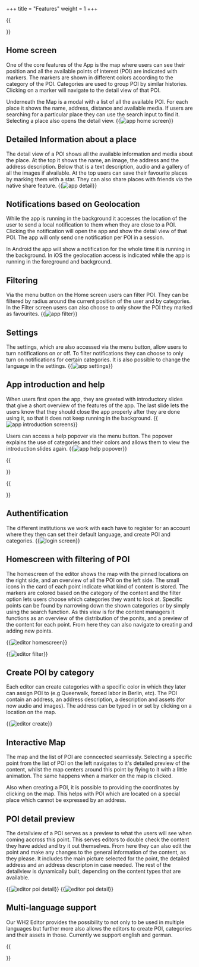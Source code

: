 +++
title = "Features"
weight = 1
+++

{{<section title="App">}}

[//]: # (TODO: add screenshots)

## Home screen

One of the core features of the App is the map where users can see their position and all the available points of interest (POI) are indicated with markers. The markers are shown in different colors acoording to the category of the POI. Categories are used to group POI by similar histories. Clicking on a marker will navigate to the detail view of that POI.

Underneath the Map is a modal with a list of all the available POI. For each place it shows the name, address, distance and available media. If users are searching for a particular place they can use the search input to find it. Selecting a place also opens the detail view.
{{<image src="app-home.gif" alt="app home screen" caption="Home Screen">}}

## Detailed Information about a place

The detail view of a POI shows all the available information and media about the place. At the top it shows the name, an image, the address and the address description. Below that is a text description, audio and a gallery of all the images if alvailable.
At the top users can save their favourite places by marking them with a star. They can also share places with friends via the native share feature.
{{<image src="app-detail.gif" alt="app detail" caption="Detail View">}}

## Notifications based on Geolocation

While the app is running in the background it accesses the location of the user to send a local notification to them when they are close to a POI. Clicking the notification will open the app and show the detail view of that POI. The app will only send one notification per POI in a session.

In Android the app will show a notification for the whole time it is running in the background. In iOS the geolocation access is indicated while the app is running in the foreground and background.

## Filtering

Via the menu button on the Home screen users can filter POI. They can be filtered by radius around the current position of the user and by categories. In the Filter screen users can also choose to only show the POI they marked as favourites.
{{<image src="app-filter.gif" alt="app filter" caption="Filter">}}

## Settings

The settings, which are also accessed via the menu button, allow users to turn notifications on or off. To filter notifications they can choose to only turn on notifications for certain categories. It is also possible to change the language in the settings.
{{<image src="app-settings.gif" alt="app settings" caption="Settings">}}


## App introduction and help

When users first open the app, they are greeted with introductory slides that give a short overview of the features of the app. The last slide lets the users know that they should close the app properly after they are done using it, so that it does not keep running in the background.
{{<image src="app-walkthrough.gif" alt="app introduction screens" caption="Introduction">}}

Users can access a help popover via the menu button. The popover explains the use of categories and their colors and allows them to view the introduction slides again.
{{<image src="app-help.gif" alt="app help popover" caption="Help Popover">}}

{{</section>}}

{{<section title="Editor">}}

## Authentification

The different institutions we work with each have to register for an account where they then can set their default language, and create POI and categories.
{{<image src="authentification.PNG" alt="login screen" caption="Login Screen">}}

## Homescreen with filtering of POI
The homescreen of the editor shows the map with the pinned locations on the right side, and an overview of all the POI on the left side. The small icons in the card of each point indicate what kind of content is stored. The markers are colored based on the category of the content and the filter option lets users choose which categories they want to look at. Specific points can be found by narrowing down the shown categories or by simply using the search function. As this view is for the content managers it functions as an overview of the distribution of the ponits, and a preview of the content for each point. From here they can also navigate to creating and adding new points.

{{<image src="editor-homeview.png" alt="editor homescreen" caption="Homescreen with all categories">}}

{{<image src="editor-filter.png" alt="editor filter" caption="Homescreen with Filterfunction">}}
## Create POI by category
Each editor can create categories with a specific color in which they later can assign POI to (e.g Queerwalk, forced labor in Berlin, etc). The POI contain an address, an address description, a description and assets (for now audio and images). The address can be typed in or set by clicking on a location on the map.

{{<image src="editor-create.png" alt="editor create" caption="Creating a new poi">}}

## Interactive Map
The map and the list of POI are conncected seamlessly. Selecting a specific point from the list of POI on the left navigates to it's detailed preview of the content, whilst the map centers around this point by flying to it with a little animation. The same happens when a marker on the map is clicked.

Also when creating a POI, it is possible to providing the coordinates by clicking on the map. This helps with POI which are located on a special place which cannot be expressed by an address.

## POI detail preview
The detailview of a POI serves as a preview to what the users will see when coming accross this point. This serves editors to double check the content they have added and try it out themselves. From here they can also edit the point and make any changes to the general information of the content, as they please. 
It includes the main picture selected for the point, the detailed address and an address descripton in case needed. The rest of the detailview is dynamically built, depending on the content types that are available. 

{{<image src="editor-detail.png" alt="editor poi detail" caption="Detailview of a poi in German">}}
{{<image src="editor-detail2.png" alt="editor poi detail" caption="Detailview of a poi in German">}}

## Multi-language support

Our WH2 Editor provides the possibility to not only to be used in multiple languages but further more also allows the editors to create POI, categories and their assets in those. Currently we support english and german.

{{</section>}}
